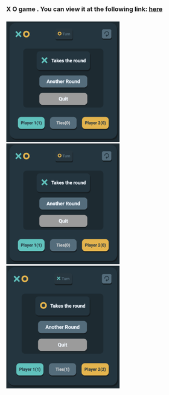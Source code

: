 <h3> X  O game . You can view it at the following link: 
 <a href="[https://amazon-project-plum.vercel.app/amazon.html](https://x-o-game-7ftry15r9-hamzas-projects-f425c355.vercel.app/X_O_project.html)"> here</a>
 
 <h3>
 
 <img width="300"  src="./imgs/Screen Shot 2024-05-24 at 9.58.09 PM.png">
 <img width="300"  src="./imgs/Screen Shot 2024-05-24 at 9.58.09 PM.png">
 <img width="300"  src="./imgs/Screen Shot 2024-05-24 at 9.59.01 PM.png">
